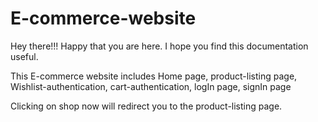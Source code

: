 # E-commerce-website

Hey there!!! Happy that you are here. I hope you find this documentation useful.

<p> This E-commerce website includes Home page, product-listing page, Wishlist-authentication, cart-authentication, logIn page, signIn page </p>

Clicking on shop now will redirect you to the product-listing page. 
